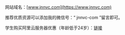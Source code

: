 网站域名：[www.jnnvc.com](https://www.jnnvc.com)

推荐优质资源可以添加我的微信号：“ jnnvc-com ”留言即可。


学生购买阿里云服务器优惠（年龄低于24岁）：[链接](https://www.aliyun.com/product/swas?source=5176.11533457&userCode=p1s8inj4&type=copy)


